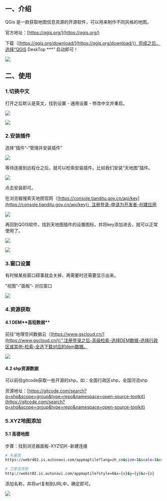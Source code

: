 ## 一、介绍
QGis 是一款获取地图信息资源的开源软件，可以用来制作不同风格的地图。

官方地址：[https://qgis.org/](https://qgis.org/)

下载（[https://qgis.org/download/](https://qgis.org/download/)）完成之后，选择“QGIS DeskTop ***” 启动即可！

![](https://cdn.nlark.com/yuque/0/2025/png/1460947/1755138155114-ed96dff6-916c-4dd1-b933-3a6ef3886764.png)

## 二、使用
### 1.切换中文
打开之后默认是英文，找到设置 - 通用设置 - 修改中文并重启。

![](https://cdn.nlark.com/yuque/0/2025/png/1460947/1755138191570-61abcf11-b46e-44b2-84c4-1a764e6884ab.png)

![](https://cdn.nlark.com/yuque/0/2025/png/1460947/1755138251488-63eaafac-e363-480d-8ada-29f6cc2eeb2f.png)

### 2.安装插件
选择“插件”-“管理并安装插件”

![](https://cdn.nlark.com/yuque/0/2025/png/1460947/1755138609097-58be089e-39ca-49ad-b550-a1c8f39f2b39.png)

等待连接到远程仓之后，就可以检索安装插件。比如我们安装“天地图”插件。

![](https://cdn.nlark.com/yuque/0/2025/png/1460947/1755138681552-119506c6-b401-422f-9fa2-d26d7f70c31b.png)

点击安装即可。

在浏览器搜索天地图官网（[https://console.tianditu.gov.cn/api/key](https://console.tianditu.gov.cn/api/key)）注册登录-申请为开发者-创建应用

![](https://cdn.nlark.com/yuque/0/2025/png/1460947/1755138798336-46d0827e-7348-49c8-986c-71cd3419737e.png)

再回到QGIS软件，找到天地图插件的设置图标，并将key添加进去，就可以正常使用了。

![](https://cdn.nlark.com/yuque/0/2025/png/1460947/1755138849419-d97d9c95-6379-46da-a720-0627ae7ffbb7.png)

![](https://cdn.nlark.com/yuque/0/2025/png/1460947/1755138897644-1e33ca17-c4ae-463a-9df0-182e369da227.png)

### 3.窗口设置
有时候某些窗口碍事就会关掉，再需要时还需要显示出来。

“视图”-“面板”- 对应窗口

![](https://cdn.nlark.com/yuque/0/2025/png/1460947/1755139527324-688c7ae5-8ead-472a-9afc-e401bd14743d.png)

### 4.资源获取
#### 4.1 DEM**<font style="color:rgb(36, 36, 36);">高程数据</font>**
前往“地理空间数据云（[https://www.gscloud.cn/](https://www.gscloud.cn/)）”,注册登录之后-高级检索-选择DEM数据-选择行政区或其他-检索-全选下载对应的dem数据。

![](https://cdn.nlark.com/yuque/0/2025/png/1460947/1755139750572-11eae521-1fae-4626-9478-dae678ad6fae.png)

#### 4.2 shp资源数据
可以前往gitcode获取一些开源的shp，如：全国行政区shp，全国河流shp

资源地址：[https://gitcode.com/search?q=shp&scope=group&type=repo&namespace=open-source-toolkit](https://gitcode.com/search?q=shp&scope=group&type=repo&namespace=open-source-toolkit)

### 5.XYZ地图添加
#### 5.1 高德地图
步骤：找到浏览器面板-XYZ切片-新建连接

```bash
# 矢量图
https://webrd02.is.autonavi.com/appmaptile?lang=zh_cn&size=1&scale=1&style=8&x={x}&y={y}&z={z}

# 卫星遥感图
http://webst02.is.autonavi.com/appmaptile?style=6&x={x}&y={y}&z={z}
```

添加名称，并将url复制到URL中，确定即可。

![](https://cdn.nlark.com/yuque/0/2025/png/1460947/1755496706566-71753d7d-d4de-482f-bb76-853483daebbf.png)

